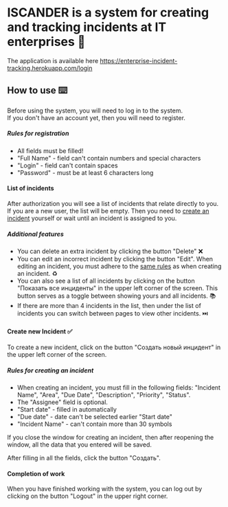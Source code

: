 # ISCANDER is a system for creating and tracking incidents at IT enterprises :notebook:
The application is available here https://enterprise-incident-tracking.herokuapp.com/login

## How to use :keyboard:
Before using the system, you will need to log in to the system. <br>
If you don't have an account yet, then you will need to register.

##### _Rules for registration_
- All fields must be filled!
- "Full Name" - field can't contain numbers and special characters
- "Login" - field can't contain spaces
- "Password" - must be at least 6 characters long

#### List of incidents
After authorization you will see a list of incidents that relate directly to you. <br>
If you are a new user, the list will be empty. Then you need to [create an incident](https://github.com/MaximPravenkiy/enterprise-incident-tracking#create-new-incident-white_check_mark) yourself or wait until an incident is assigned to you.

##### _Additional features_
- You can delete an extra incident by clicking the button "Delete" :x:
- You can edit an incorrect incident by clicking the button "Edit". When editing an incident, you must adhere to the [same rules](https://github.com/MaximPravenkiy/enterprise-incident-tracking#rules-for-creating-an-incident) as when creating an incident. :recycle:
- You can also see a list of all incidents by clicking on the button "Показать все инциденты" in the upper left corner of the screen. This button serves as a toggle between showing yours and all incidents. :books:
- If there are more than 4 incidents in the list, then under the list of incidents you can switch between pages to view other incidents. :next_track_button:

#### Create new Incident :white_check_mark:
To create a new incident, click on the button "Создать новый инцидент" in the upper left corner of the screen. <br>

##### _Rules for creating an incident_
- When creating an incident, you must fill in the following fields: "Incident Name", "Area", "Due Date", "Description", "Priority", "Status". 
- The "Assignee" field is optional. 
- "Start date" - filled in automatically
- "Due date" - date can't be selected earlier "Start date"
- "Incident Name" - can't contain more than 30 symbols

If you close the window for creating an incident, then after reopening the window, all the data that you entered will be saved.

After filling in all the fields, click the button "Создать".

#### Completion of work
When you have finished working with the system, you can log out by clicking on the button "Logout" in the upper right corner.
